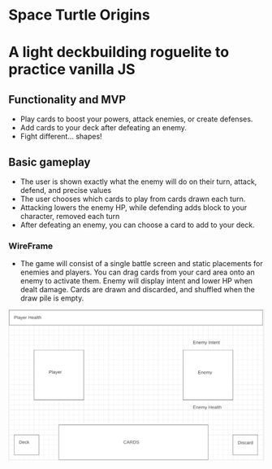 # Space Turtle Origins
# A light deckbuilding roguelite to practice vanilla JS

## Functionality and MVP

  * Play cards to boost your powers, attack enemies, or create defenses.
  * Add cards to your deck after defeating an enemy.    
  * Fight different... shapes! 

## Basic gameplay

* The user is shown exactly what the enemy will do on their turn, attack, defend, and precise values
* The user chooses which cards to play from cards drawn each turn. 
* Attacking lowers the enemy HP, while defending adds block to your character, removed each turn
* After defeating an enemy, you can choose a card to add to your deck.


### WireFrame
  * The game will consist of a single battle screen and static placements for enemies and players. You can drag cards from your card area onto an enemy to activate them. Enemy will display intent and lower HP when dealt damage. Cards are drawn and discarded, and shuffled when the draw pile is empty. 

![wireframe](./turtle.png)